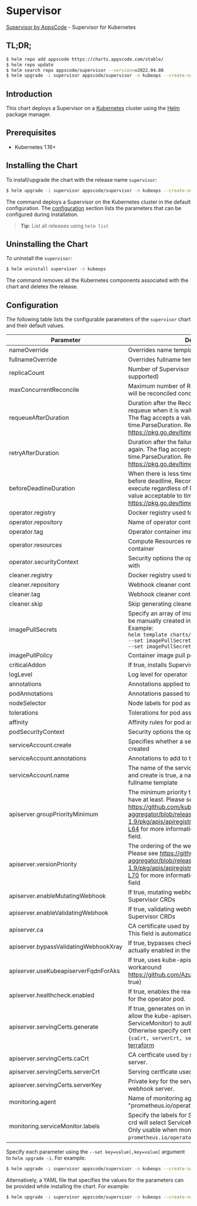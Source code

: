 # Supervisor

[Supervisor by AppsCode](https://github.com/kubeops/supervisor) - Supervisor for Kubernetes

## TL;DR;

```bash
$ helm repo add appscode https://charts.appscode.com/stable/
$ helm repo update
$ helm search repo appscode/supervisor --version=v2022.04.08
$ helm upgrade -i supervisor appscode/supervisor -n kubeops --create-namespace --version=v2022.04.08
```

## Introduction

This chart deploys a Supervisor on a [Kubernetes](http://kubernetes.io) cluster using the [Helm](https://helm.sh) package manager.

## Prerequisites

- Kubernetes 1.16+

## Installing the Chart

To install/upgrade the chart with the release name `supervisor`:

```bash
$ helm upgrade -i supervisor appscode/supervisor -n kubeops --create-namespace --version=v2022.04.08
```

The command deploys a Supervisor on the Kubernetes cluster in the default configuration. The [configuration](#configuration) section lists the parameters that can be configured during installation.

> **Tip**: List all releases using `helm list`

## Uninstalling the Chart

To uninstall the `supervisor`:

```bash
$ helm uninstall supervisor -n kubeops
```

The command removes all the Kubernetes components associated with the chart and deletes the release.

## Configuration

The following table lists the configurable parameters of the `supervisor` chart and their default values.

|               Parameter               |                                                                                                                                                                         Description                                                                                                                                                                          |                    Default                     |
|---------------------------------------|--------------------------------------------------------------------------------------------------------------------------------------------------------------------------------------------------------------------------------------------------------------------------------------------------------------------------------------------------------------|------------------------------------------------|
| nameOverride                          | Overrides name template                                                                                                                                                                                                                                                                                                                                      | <code>""</code>                                |
| fullnameOverride                      | Overrides fullname template                                                                                                                                                                                                                                                                                                                                  | <code>""</code>                                |
| replicaCount                          | Number of Supervisor replicas to create (only 1 is supported)                                                                                                                                                                                                                                                                                                | <code>1</code>                                 |
| maxConcurrentReconcile                | Maximum number of Recommendation object that will be reconciled concurrently                                                                                                                                                                                                                                                                                 | <code>5</code>                                 |
| requeueAfterDuration                  | Duration after the Recommendation object will be requeue when it is waiting for MaintenanceWindow. The flag accepts a value acceptable to time.ParseDuration. Ref: https://pkg.go.dev/time#ParseDuration                                                                                                                                                     | <code>1m</code>                                |
| retryAfterDuration                    | Duration after the failure events will be requeue again. The flag accepts a value acceptable to time.ParseDuration. Ref: https://pkg.go.dev/time#ParseDuration                                                                                                                                                                                               | <code>1m</code>                                |
| beforeDeadlineDuration                | When there is less time than `beforeDeadlineDuration` before deadline, Recommendations are free to execute regardless of Parallelism. The flag accepts a value acceptable to time.ParseDuration. Ref: https://pkg.go.dev/time#ParseDuration                                                                                                                  | <code>24h</code>                               |
| operator.registry                     | Docker registry used to pull operator image                                                                                                                                                                                                                                                                                                                  | <code>appscode</code>                          |
| operator.repository                   | Name of operator container image                                                                                                                                                                                                                                                                                                                             | <code>supervisor</code>                        |
| operator.tag                          | Operator container image tag                                                                                                                                                                                                                                                                                                                                 | <code>poc_linux_amd64</code>                   |
| operator.resources                    | Compute Resources required by the operator container                                                                                                                                                                                                                                                                                                         | <code>{}</code>                                |
| operator.securityContext              | Security options the operator container should run with                                                                                                                                                                                                                                                                                                      | <code>{}</code>                                |
| cleaner.registry                      | Docker registry used to pull Webhook cleaner image                                                                                                                                                                                                                                                                                                           | <code>appscode</code>                          |
| cleaner.repository                    | Webhook cleaner container image                                                                                                                                                                                                                                                                                                                              | <code>kubectl</code>                           |
| cleaner.tag                           | Webhook cleaner container image tag                                                                                                                                                                                                                                                                                                                          | <code>v1.22</code>                             |
| cleaner.skip                          | Skip generating cleaner YAML                                                                                                                                                                                                                                                                                                                                 | <code>false</code>                             |
| imagePullSecrets                      | Specify an array of imagePullSecrets. Secrets must be manually created in the namespace. <br> Example: <br> `helm template charts/supervisor \` <br> `--set imagePullSecrets[0].name=sec0 \` <br> `--set imagePullSecrets[1].name=sec1`                                                                                                                      | <code>[]</code>                                |
| imagePullPolicy                       | Container image pull policy                                                                                                                                                                                                                                                                                                                                  | <code>IfNotPresent</code>                      |
| criticalAddon                         | If true, installs Supervisor as critical addon                                                                                                                                                                                                                                                                                                               | <code>false</code>                             |
| logLevel                              | Log level for operator                                                                                                                                                                                                                                                                                                                                       | <code>3</code>                                 |
| annotations                           | Annotations applied to operator deployment                                                                                                                                                                                                                                                                                                                   | <code>{}</code>                                |
| podAnnotations                        | Annotations passed to operator pod(s).                                                                                                                                                                                                                                                                                                                       | <code>{}</code>                                |
| nodeSelector                          | Node labels for pod assignment                                                                                                                                                                                                                                                                                                                               | <code>{"beta.kubernetes.io/os":"linux"}</code> |
| tolerations                           | Tolerations for pod assignment                                                                                                                                                                                                                                                                                                                               | <code>[]</code>                                |
| affinity                              | Affinity rules for pod assignment                                                                                                                                                                                                                                                                                                                            | <code>{}</code>                                |
| podSecurityContext                    | Security options the operator pod should run with.                                                                                                                                                                                                                                                                                                           | <code>{"fsGroup":65535}</code>                 |
| serviceAccount.create                 | Specifies whether a service account should be created                                                                                                                                                                                                                                                                                                        | <code>true</code>                              |
| serviceAccount.annotations            | Annotations to add to the service account                                                                                                                                                                                                                                                                                                                    | <code>{}</code>                                |
| serviceAccount.name                   | The name of the service account to use. If not set and create is true, a name is generated using the fullname template                                                                                                                                                                                                                                       | <code></code>                                  |
| apiserver.groupPriorityMinimum        | The minimum priority the webhook api group should have at least. Please see https://github.com/kubernetes/kube-aggregator/blob/release-1.9/pkg/apis/apiregistration/v1beta1/types.go#L58-L64 for more information on proper values of this field.                                                                                                            | <code>10000</code>                             |
| apiserver.versionPriority             | The ordering of the webhook api inside of the group. Please see https://github.com/kubernetes/kube-aggregator/blob/release-1.9/pkg/apis/apiregistration/v1beta1/types.go#L66-L70 for more information on proper values of this field                                                                                                                         | <code>15</code>                                |
| apiserver.enableMutatingWebhook       | If true, mutating webhook is configured for Supervisor CRDs                                                                                                                                                                                                                                                                                                  | <code>true</code>                              |
| apiserver.enableValidatingWebhook     | If true, validating webhook is configured for Supervisor CRDs                                                                                                                                                                                                                                                                                                | <code>true</code>                              |
| apiserver.ca                          | CA certificate used by the Kubernetes api server. This field is automatically assigned by the operator.                                                                                                                                                                                                                                                      | <code>not-ca-cert</code>                       |
| apiserver.bypassValidatingWebhookXray | If true, bypasses checks that validating webhook is actually enabled in the Kubernetes cluster.                                                                                                                                                                                                                                                              | <code>false</code>                             |
| apiserver.useKubeapiserverFqdnForAks  | If true, uses kube-apiserver FQDN for AKS cluster to workaround https://github.com/Azure/AKS/issues/522 (default true)                                                                                                                                                                                                                                       | <code>true</code>                              |
| apiserver.healthcheck.enabled         | If true, enables the readiness and liveliness probes for the operator pod.                                                                                                                                                                                                                                                                                   | <code>false</code>                             |
| apiserver.servingCerts.generate       | If true, generates on install/upgrade the certs that allow the kube-apiserver (and potentially ServiceMonitor) to authenticate operators pods. Otherwise specify certs in `apiserver.servingCerts.{caCrt, serverCrt, serverKey}`. See also: [example terraform](https://github.com/searchlight/installer/blob/master/charts/supervisor/example-terraform.tf) | <code>true</code>                              |
| apiserver.servingCerts.caCrt          | CA certficate used by serving certificate of webhook server.                                                                                                                                                                                                                                                                                                 | <code>""</code>                                |
| apiserver.servingCerts.serverCrt      | Serving certficate used by webhook server.                                                                                                                                                                                                                                                                                                                   | <code>""</code>                                |
| apiserver.servingCerts.serverKey      | Private key for the serving certificate used by webhook server.                                                                                                                                                                                                                                                                                              | <code>""</code>                                |
| monitoring.agent                      | Name of monitoring agent (either "prometheus.io/operator" or "prometheus.io/builtin")                                                                                                                                                                                                                                                                        | <code>"none"</code>                            |
| monitoring.serviceMonitor.labels      | Specify the labels for ServiceMonitor. Prometheus crd will select ServiceMonitor using these labels. Only usable when monitoring agent is `prometheus.io/operator`.                                                                                                                                                                                          | <code>{}</code>                                |


Specify each parameter using the `--set key=value[,key=value]` argument to `helm upgrade -i`. For example:

```bash
$ helm upgrade -i supervisor appscode/supervisor -n kubeops --create-namespace --version=v2022.04.08 --set replicaCount=1
```

Alternatively, a YAML file that specifies the values for the parameters can be provided while
installing the chart. For example:

```bash
$ helm upgrade -i supervisor appscode/supervisor -n kubeops --create-namespace --version=v2022.04.08 --values values.yaml
```
